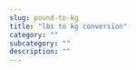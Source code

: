 ```yaml
---
slug: pound-to-kg
title: "lbs to kg conversion"
category: ""
subcategory: ""
description: ""
---
```



